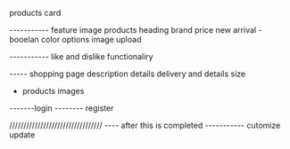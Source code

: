products card

----------- feature image
products
heading
brand
price
new arrival -booelan
color options
image upload

----------- like and dislike functionaliry

----- shopping page
description
details
delivery and details
size

- products
  images

-------login
-------- register

/////////////////////////////////
---- after this is completed -----------
cutomize update
